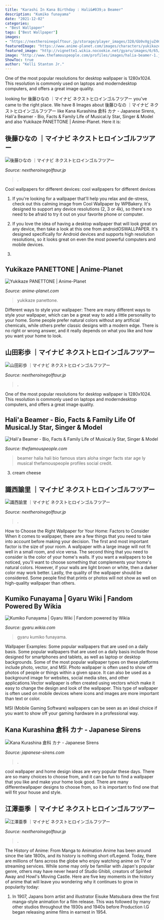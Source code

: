 ```yaml
---
title: "Karashi In Kana Birthday : Hali&#039;a Beamer"
description: "Kumiko funayama"
date: "2021-12-02"
categories:
- "Best Wallpaper"
tags: ["Best Wallpaper"]
images:
- "https://nextheroinegolftour.jp/storage/player_images/328/Gb9vXgjuZ46xjYf37sVWEiFKqzk50Uty2AVnTz7W.jpeg"
featuredImage: "https://www.anime-planet.com/images/characters/yukikaze-panettone-27228.jpg"
featured_image: "http://vignette1.wikia.nocookie.net/gyaru/images/6/65/Tumblr_m5r31jiegP1qiromro1_1280.png/revision/latest?cb=20130201070457"
image: "http://www.thefamouspeople.com/profiles/images/halia-beamer-1.jpg"
ShowToc: true
author: "Kelli Stanton Jr."
---
```



One of the most popular resolutions for desktop wallpaper is 1280x1024. This resolution is commonly used on laptops and moderndesktop computers, and offers a great image quality.

	

		
looking for 後藤ひなの ｜マイナビ ネクストヒロインゴルフツアー you've came to the right place. We have 8 Images about 後藤ひなの ｜マイナビ ネクストヒロインゴルフツアー like Kana Kurashina 倉科 カナ - Japanese Sirens, Hali&#039;a Beamer - Bio, Facts &amp; Family Life of Musical.ly Star, Singer &amp; Model and also Yukikaze PANETTONE | Anime-Planet. Here it is:
		
    
## 後藤ひなの ｜マイナビ ネクストヒロインゴルフツアー

<img loading=lazy src="https://nextheroinegolftour.jp/storage/player_images/328/Gb9vXgjuZ46xjYf37sVWEiFKqzk50Uty2AVnTz7W.jpeg" onerror="this.onerror=null;this.src='https://tse2.mm.bing.net/th?id=OIP.xG0tfe9u-wAyzQofAY8cYwAAAA&amp;pid=15.1';" alt="後藤ひなの ｜マイナビ ネクストヒロインゴルフツアー">

_Source: nextheroinegolftour.jp_

>. 

	

Cool wallpapers for different devices:
cool wallpapers for different devices 

1. If you're looking for a wallpaper that'll help you relax and de-stress, check out this calming image from Cool Wallpaper by WPBakery. It's designed to support any device resolutions (2, 3 or 4k), so there's no need to be afraid to try it out on your favorite phone or computer.

2. If you love the idea of having a desktop wallpaper that will look great on any device, then take a look at this one from androidOSWALLPAPER. It's designed specifically for Android devices and supports high resolution resolutions, so it looks great on even the most powerful computers and mobile devices.

3.

    
## Yukikaze PANETTONE | Anime-Planet

<img loading=lazy src="https://www.anime-planet.com/images/characters/yukikaze-panettone-27228.jpg" onerror="this.onerror=null;this.src='https://tse2.mm.bing.net/th?id=OIP.hE3-AjKqeSXnyYLd6IBAOgAAAA&amp;pid=15.1';" alt="Yukikaze PANETTONE | Anime-Planet">

_Source: anime-planet.com_

>yukikaze panettone. 

	

Different ways to style your wallpaper:
There are many different ways to style your wallpaper, which can be a great way to add a little personality to your home. Some people prefer natural colors without any artificial chemicals, while others prefer classic designs with a modern edge. There is no right or wrong answer, and it really depends on what you like and how you want your home to look.

    
## 山田彩歩 ｜マイナビ ネクストヒロインゴルフツアー

<img loading=lazy src="https://nextheroinegolftour.jp/storage/player_images/107/aG3RdAUanOIozFKiROo0Wgt3rGkO0hDPTqOXSvfP.jpeg" onerror="this.onerror=null;this.src='https://tse1.mm.bing.net/th?id=OIP.Wm-q-Rll5m8XLEGWXWhd8gAAAA&amp;pid=15.1';" alt="山田彩歩 ｜マイナビ ネクストヒロインゴルフツアー">

_Source: nextheroinegolftour.jp_

>. 

	

One of the most popular resolutions for desktop wallpaper is 1280x1024. This resolution is commonly used on laptops and moderndesktop computers, and offers a great image quality.

    
## Hali&#039;a Beamer - Bio, Facts &amp; Family Life Of Musical.ly Star, Singer &amp; Model

<img loading=lazy src="http://www.thefamouspeople.com/profiles/images/halia-beamer-1.jpg" onerror="this.onerror=null;this.src='https://tse4.mm.bing.net/th?id=OIP.3Y1teGAOp3iGwrD8v2IUoQHaGL&amp;pid=15.1';" alt="Hali&#039;a Beamer - Bio, Facts &amp; Family Life of Musical.ly Star, Singer &amp; Model">

_Source: thefamouspeople.com_

>beamer halia hali bio famous stars aloha singer facts star age ly musical thefamouspeople profiles social credit. 

	

3. cream cheese 

    
## 識西諭里 ｜マイナビ ネクストヒロインゴルフツアー

<img loading=lazy src="https://nextheroinegolftour.jp/storage/player_images/58/K3IQ0BjhEOHwkAqdrSxXYRmujm3Ay7Zv5VSb6rQr.jpeg" onerror="this.onerror=null;this.src='https://tse2.mm.bing.net/th?id=OIP.Oxwt-iDRScPSMvuakI8OHQAAAA&amp;pid=15.1';" alt="識西諭里 ｜マイナビ ネクストヒロインゴルフツアー">

_Source: nextheroinegolftour.jp_

>. 

	

How to Choose the Right Wallpaper for Your Home: Factors to Consider
When it comes to wallpaper, there are a few things that you need to take into account before making your decision. The first and most important factor is the size of your room. A wallpaper with a large image will not fit well in a small room, and vice versa. 
The second thing that you need to consider is the color of your home's walls. If you want a wallpapers to be noticed, you'll want to choose something that complements your home's natural colors. However, if your walls are light brown or white, then a darker color may work better. 
Lastly, the quality of the wallpaper should be considered. Some people find that prints or photos will not show as well on high-quality wallpaper than others.

    
## Kumiko Funayama | Gyaru Wiki | Fandom Powered By Wikia

<img loading=lazy src="http://vignette1.wikia.nocookie.net/gyaru/images/6/65/Tumblr_m5r31jiegP1qiromro1_1280.png/revision/latest?cb=20130201070457" onerror="this.onerror=null;this.src='https://tse4.mm.bing.net/th?id=OIP.Y7mpJMX2n7NLleUlhKmzdwHaJ4&amp;pid=15.1';" alt="Kumiko Funayama | Gyaru Wiki | Fandom powered by Wikia">

_Source: gyaru.wikia.com_

>gyaru kumiko funayama. 

	

Wallpaper Examples: Some popular wallpapers that are used on a daily basis.
Some popular wallpapers that are used on a daily basis include those designed for smartphones and tablets, as well as laptop or desktop backgrounds. Some of the most popular wallpaper types on these platforms include photo, vector, and MSI. 
Photo wallpaper is often used to show off photos of people or things within a given space. It can also be used as a background image for websites, social media sites, and other applications.Vector wallpaper is often created using vectors which make it easy to change the design and look of the wallpaper. This type of wallpaper is often used on mobile devices where icons and images are more important than text or color. 

MSI (Mobile Gaming Software) wallpapers can be seen as an ideal choice if you want to show off your gaming hardware in a professional way.

    
## Kana Kurashina 倉科 カナ - Japanese Sirens

<img loading=lazy src="http://japanese-sirens.com/wp-content/uploads/2016/01/eqc7sk-1.jpg" onerror="this.onerror=null;this.src='https://tse2.mm.bing.net/th?id=OIP.zOL0OY6NtPlWo01TUCME3wAAAA&amp;pid=15.1';" alt="Kana Kurashina 倉科 カナ - Japanese Sirens">

_Source: japanese-sirens.com_

>. 

	

cool wallpaper and home design ideas are very popular these days. There are so many choices to choose from, and it can be fun to find a wallpaper that you like and make your home look good. There are many differentwallpaper designs to choose from, so it is important to find one that will fit your house and style.

    
## 江澤亜季 ｜マイナビ ネクストヒロインゴルフツアー

<img loading=lazy src="https://nextheroinegolftour.jp/storage/player_images/148/ffePqn2SgMxmB8f6gjRknzoIlPXAnBbNlbigqk9u.jpeg" onerror="this.onerror=null;this.src='https://tse4.mm.bing.net/th?id=OIP.OyIVhvKcm17AWrjuGD_COwAAAA&amp;pid=15.1';" alt="江澤亜季 ｜マイナビ ネクストヒロインゴルフツアー">

_Source: nextheroinegolftour.jp_

>. 

	

The History of Anime: From Manga to Animation
Anime has been around since the late 1800s, and its history is nothing short ofLegend. Today, there are millions of fans across the globe who enjoy watching anime on TV or streaming services. While some may only be familiar with Japan's popular genre, others may have never heard of Studio Ghibli, creators of Spirited Away and Howl's Moving Castle. Here are five key moments in the history of anime that will leave you wondering why it continues to grow in popularity today:
1) In 1907, Japans born artist and illustrator Eisuke Matsubara drew the first manga-style animation for a film release. This was followed by many other studios throughout the 1930s and 1940s before Production I.G began releasing anime films in earnest in 1954.

